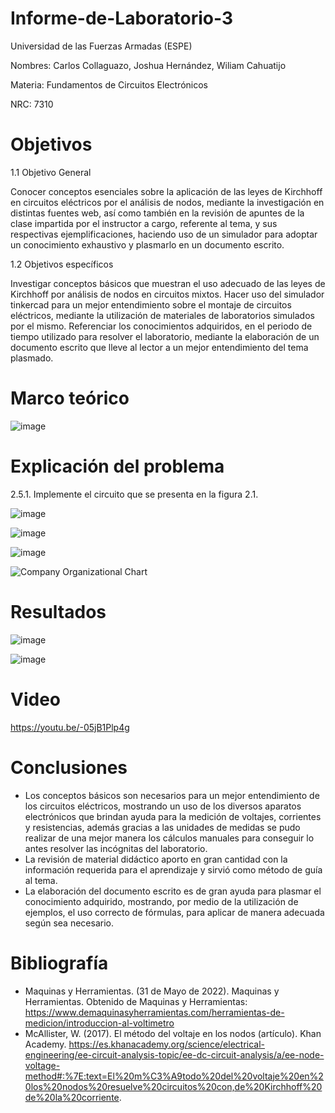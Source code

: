 # Informe-de-Laboratorio-3
Universidad de las Fuerzas Armadas (ESPE)

Nombres: Carlos Collaguazo, Joshua Hernández, Wiliam Cahuatijo

Materia: Fundamentos de Circuitos Electrónicos

NRC: 7310
# Objetivos
1.1 Objetivo General

Conocer conceptos esenciales sobre la aplicación de las leyes de Kirchhoff en circuitos eléctricos por el análisis de nodos, mediante la investigación en distintas fuentes web, así como también en la revisión de apuntes de la clase impartida por el instructor a cargo, referente al tema, y sus respectivas ejemplificaciones, haciendo uso de un simulador para adoptar un conocimiento exhaustivo y plasmarlo en un documento escrito.

1.2 Objetivos específicos

Investigar conceptos básicos que muestran el uso adecuado de las leyes de Kirchhoff por análisis de nodos en circuitos mixtos.
Hacer uso del simulador tinkercad para un mejor entendimiento sobre el montaje de circuitos eléctricos, mediante la utilización de materiales de laboratorios simulados por el mismo.
Referenciar los conocimientos adquiridos, en el periodo de tiempo utilizado para resolver el laboratorio, mediante la elaboración de un documento escrito que lleve al lector a un mejor entendimiento del tema plasmado.
# Marco teórico

![image](https://user-images.githubusercontent.com/105675868/172430171-407d8f27-09fc-49ed-a2c0-89e0399e64fc.png)

# Explicación del problema

2.5.1. Implemente el circuito que se presenta en la figura 2.1.

![image](https://user-images.githubusercontent.com/105715717/172435035-4ac246dc-9373-4624-9573-e54fb4c56f33.png)

![image](https://user-images.githubusercontent.com/105675868/172504645-c2a01431-7218-46cd-b76c-8b7c9f480551.png)

![image](https://user-images.githubusercontent.com/105675868/172504876-0e26f245-d5c5-48a6-bce7-6ed9ae9e156a.png)

![Company Organizational Chart](https://user-images.githubusercontent.com/105715717/172434720-fb79a8c5-9998-48a4-b43f-989e988f15f7.jpg)


# Resultados

![image](https://user-images.githubusercontent.com/105715717/172505193-66336cfa-9f09-4367-a7fb-7d71b438a1cc.png)

![image](https://user-images.githubusercontent.com/105675868/172505838-9bab5773-1151-480e-917f-5245de5803c0.png)

# Video

https://youtu.be/-05jB1Plp4g

# Conclusiones

* Los conceptos básicos son necesarios para un mejor entendimiento de los circuitos eléctricos, mostrando un uso de los diversos aparatos electrónicos que brindan ayuda para la medición de voltajes, corrientes y resistencias, además gracias a las unidades de medidas se pudo realizar de una mejor manera los cálculos manuales para conseguir lo antes resolver las incógnitas del laboratorio.
* La revisión de material didáctico aporto en gran cantidad con la información requerida para el aprendizaje y sirvió como método de guía al tema.
* La elaboración del documento escrito es de gran ayuda para plasmar el conocimiento adquirido, mostrando, por medio de la utilización de ejemplos, el uso correcto de fórmulas, para aplicar de manera adecuada según sea necesario.

# Bibliografía

* Maquinas y Herramientas. (31 de Mayo de 2022). Maquinas y Herramientas. Obtenido de Maquinas y Herramientas: https://www.demaquinasyherramientas.com/herramientas-de-medicion/introduccion-al-voltimetro
* McAllister, W. (2017). El método del voltaje en los nodos (artículo). Khan Academy. https://es.khanacademy.org/science/electrical-engineering/ee-circuit-analysis-topic/ee-dc-circuit-analysis/a/ee-node-voltage-method#:%7E:text=El%20m%C3%A9todo%20del%20voltaje%20en%20los%20nodos%20resuelve%20circuitos%20con,de%20Kirchhoff%20de%20la%20corriente.
